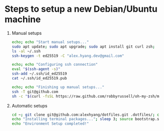 # Steps to setup a new Debian/Ubuntu machine
1.  Manual setups
    ```sh
    echo; echo "Start manual setups..."
    sudo apt update; sudo apt upgrade; sudo apt install git curl zsh;
    ls -al ~/.ssh
    ssh-keygen -t ed25519 -C "alex.hyang.dev@gmail.com"
    ```
    ```sh
    echo; echo "Configuring ssh connection"
    eval "$(ssh-agent -s)"
    ssh-add ~/.ssh/id_ed25519
    cat ~/.ssh/id_ed25519.pub
    ```
    ```sh
    echo; echo "Finishing up manual setups..."
    ssh -T git@github.com
    sh -c "$(curl -fsSL https://raw.github.com/robbyrussell/oh-my-zsh/master/tools/install.sh)"
    ```

1.  Automatic setups
    ```sh
    cd ~; git clone git@github.com:alexhyang/dotfiles.git .dotfiles/; cd ~/.dotfiles
    echo "Installing terminal packages..."; sleep 3; source bootstrap.sh
    echo "Environment Setup completed!"
    ```
